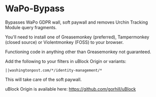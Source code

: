 # WaPo-Bypass
Bypasses WaPo GDPR wall, soft paywall and removes Urchin Tracking Module query fragments.

You'll need to install one of Greasemonkey (preferred), Tampermonkey (closed source) or Violentmonkey (FOSS) to your browser.

Functioning code in anything other than Greasemonkey not guaranteed.

Add the following to your filters in uBlock Origin or variants:

    ||washingtonpost.com/*/identity-management/*

This will take care of the soft paywall.

uBlock Origin is available here: https://github.com/gorhill/uBlock
